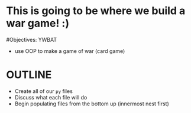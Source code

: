 # This is going to be where we build a war game! :)

#Objectives: 
YWBAT
* use OOP to make a game of war (card game)


# OUTLINE
* Create all of our `py` files
* Discuss what each file will do
* Begin populating files from the bottom up (innermost nest first)


